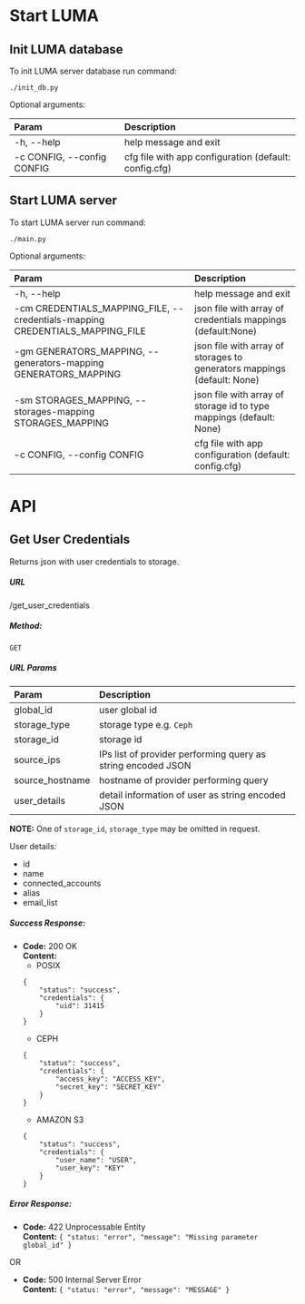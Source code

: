 Start LUMA 
=====

**Init LUMA database**
----
To init LUMA server database run command:

    ./init_db.py

Optional arguments:

| Param  | Description |
| :--  | :-- |
| -h, --help  | help message and exit |
| -c CONFIG, --config CONFIG | cfg file with app configuration (default: config.cfg) |


**Start LUMA server**
----
To start LUMA server run command:

    ./main.py

Optional arguments:

| Param  | Description |
| :--  | :-- |
| -h, --help  | help message and exit |
| -cm CREDENTIALS_MAPPING_FILE, --credentials-mapping CREDENTIALS_MAPPING_FILE | json file with array of credentials mappings (default:None) |
| -gm GENERATORS_MAPPING, --generators-mapping GENERATORS_MAPPING | json file with array of storages to generators mappings (default: None) |
| -sm STORAGES_MAPPING, --storages-mapping STORAGES_MAPPING | json file with array of storage id to type mappings (default: None) |
| -c CONFIG, --config CONFIG | cfg file with app configuration (default: config.cfg) |


API
=====

**Get User Credentials**
----
  Returns json with user credentials to storage.

##### **URL**

  /get_user_credentials

##### **Method:**

  `GET`

##### **URL Params**

| Param  | Description | 
| :--  | :-- | 
| global_id  | user global id | 
| storage_type | storage type e.g. `Ceph` | 
| storage_id | storage id | 
| source_ips | IPs list of provider performing query as string encoded JSON |
| source_hostname | hostname of provider performing query | 
| user_details | detail information of user as string encoded JSON | 

**NOTE:** One of `storage_id`, `storage_type` may be omitted in request.

User details:

* id
* name
* connected_accounts
* alias
* email_list 
    
##### **Success Response:**

* **Code:** 200 OK <br />
  **Content:**
  * POSIX
  ```
  {
      "status": "success",
      "credentials": {
          "uid": 31415
      }
  }
  ```
  * CEPH
  ```
  {
      "status": "success",
      "credentials": {
          "access_key": "ACCESS_KEY",
          "secret_key": "SECRET_KEY"
      }
  }
  ```
  * AMAZON S3
  ```
  {
      "status": "success",
      "credentials": {
          "user_name": "USER",
          "user_key": "KEY"
      }
  }
  ```

##### **Error Response:**

  * **Code:** 422 Unprocessable Entity <br />
    **Content:** `{ "status: "error", "message": "Missing parameter global_id" }`

  OR

  * **Code:** 500 Internal Server Error <br />
    **Content:** `{ "status: "error", "message": "MESSAGE" }`
